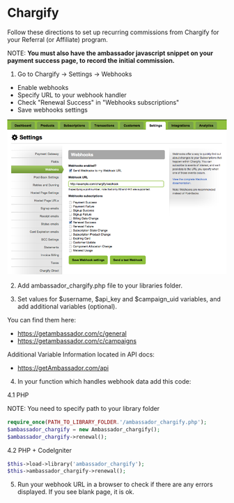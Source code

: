 Chargify 
========

Follow these directions to set up recurring commissions from Chargify for your Referral (or Affiliate) program.

NOTE: **You must also have the ambassador javascript snippet on your payment success page, to record the initial commission.**

1) Go to Chargify -> Settings -> Webhooks

* Enable webhooks
* Specify URL to your webhook handler
* Check "Renewal Success" in "Webhooks subscriptions"
* Save webhooks settings

![](images/chargify_webhook_renewal.png?raw=true)

2) Add ambassador_chargify.php file to your libraries folder.

3) Set values for $username, $api_key and $campaign_uid variables, and add additional variables (optional).

You can find them here:

* https://getambassador.com/c/general
* https://getambassador.com/c/campaigns

Additional Variable Information located in API docs:

* https://getAmbassador.com/api


4) In your function which handles webhook data add this code:

4.1 PHP

NOTE: You need to specify path to your library folder

```php
require_once(PATH_TO_LIBRARY_FOLDER.'/ambassador_chargify.php');
$ambassador_chargify = new Ambassador_chargify();
$ambassador_chargify->renewal();
```

4.2 PHP + CodeIgniter

```php
$this->load->library('ambassador_chargify');
$this->ambassador_chargify->renewal();
```

5) Run your webhook URL in a browser to check if there are any errors displayed. If you see blank page, it is ok.
